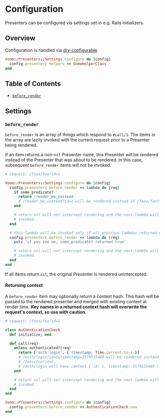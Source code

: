 # Configuration
Presenters can be configured via settings set in e.g. Rails initializers.

## Overview
Configuration is handled via [dry-configurable](https://github.com/dry-rb/dry-configurable).

```ruby
Voom::Presenters::Settings.configure do |config|
  config.presenters.helpers << SomeHelperClass
end
```

## Table of Contents
* [`before_render`](#before_render)

## Settings
### `before_render`
`before_render` is an array of things which respond to `#call/1`. The items in
the array are lazily invoked with the current request prior to a Presenter
being rendered.

If an item returns a non-`nil` Presenter name, this Presenter will be rendered
instead of the Presenter that was about to be rendered. In this case, subsequent
`before_render` items will not be invoked.

```ruby
# request: /foos/foo?id=1

Voom::Presenters::Settings.configure do |config|
  config.presenters.before_render << lambda do |req|
    if some_predicate?
      return :render_me_instead
      # /render_me_instead?id=1 will be rendered instead of /foos/foo?id=1.
    end

    # return nil will not intercept rendering and the next lambda will be
    # invoked.
  end

  # this lambda will be invoked only if all previous lambdas returned nil.
  config.presenters.before_render << lambda do |req|
    puts 'if you see me, some_predicate? returned true'

    # return nil will not intercept rendering and the next lambda will be
    # invoked.
  end
end
```

If all items return `nil`, the original Presenter is rendered unintercepted.

#### Returning context

A `before_render` item may optionally return a context hash. This hash will be
passed to the rendered presenter and merged with existing context at render
time. **Key names in a returned context hash will overwrite the request's
context, so use with caution.**

```ruby
# request: /foos/foo?id=1

class AuthenticationCheck
  def initialize; end

  def call(req)
    unless authenticated?(req)
      return ['auth:login', { timestamp: Time.current.to_i }]
      # /auth/login?id=1&timestamp=1579535489 will be rendered instead of
      # /foos/foo?id=1.
      # /auth/login will have context { id: 1, timestamp: 1579535489 }
    end

    # return nil will not intercept rendering and the next lambda will be
    # invoked.
  end
end

Voom::Presenters::Settings.configure do |config|
  config.presenters.before_render << AuthenticationCheck.new
end
```

